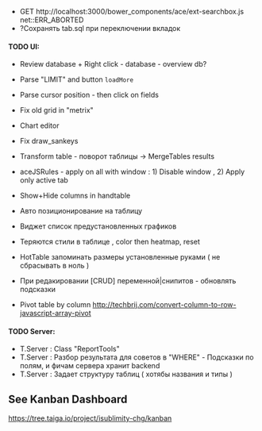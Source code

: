 * GET http://localhost:3000/bower_components/ace/ext-searchbox.js net::ERR_ABORTED
* ?Сохранять tab.sql при переключении вкладок




#### TODO UI:

* Review database  + Right click - database - overview db?

* Parse "LIMIT" and button `loadMore`

* Parse cursor position - then click on fields  

* Fix old grid in "metrix"

* Chart editor

* Fix draw_sankeys

* Transform table - поворот таблицы -> MergeTables results

* aceJSRules - apply on all with window : 1) Disable window , 2) Apply only active tab

* Show+Hide columns in handtable

* Авто позиционирование на таблицу

* Виджет список предустановленных графиков

* Теряются стили в таблице , color then heatmap, reset

* HotTable запоминать размеры установленные руками ( не сбрасывать в ноль )

* При редакировании [CRUD]  переменной|снипитов - обновлять подсказки

* Pivot table by column http://techbrij.com/convert-column-to-row-javascript-array-pivot



#### TODO Server:
* T.Server : Class "ReportTools"
* T.Server : Разбор результата для советов в "WHERE" - Подсказки по полям, и фичам сервера хранит backend
* T.Server : Задает структуру таблиц ( хотябы названия и типы )  
  




## See Kanban Dashboard

https://tree.taiga.io/project/isublimity-chg/kanban

